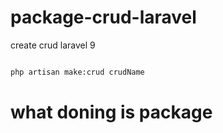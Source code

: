 # package-crud-laravel
create crud laravel 9 

```cmd

php artisan make:crud crudName

```

# what doning is package 

